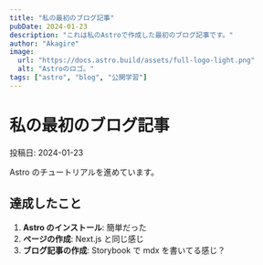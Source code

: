 ```yaml
---
title: "私の最初のブログ記事"
pubDate: 2024-01-23
description: "これは私のAstroで作成した最初のブログ記事です。"
author: "Akagire"
image:
  url: "https://docs.astro.build/assets/full-logo-light.png"
  alt: "Astroのロゴ。"
tags: ["astro", "blog", "公開学習"]
---
```


# 私の最初のブログ記事

投稿日: 2024-01-23

Astro のチュートリアルを進めています。

## 達成したこと

1. **Astro のインストール**: 簡単だった
2. **ページの作成**: Next.js と同じ感じ
3. **ブログ記事の作成**: Storybook で mdx を書いてる感じ？
